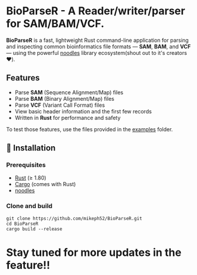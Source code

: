 # BioParseR - A Reader/writer/parser for SAM/BAM/VCF.

**BioParseR** is a fast, lightweight Rust command-line application for parsing and inspecting common bioinformatics file formats — **SAM**, **BAM**, and **VCF** — using the powerful [noodles](https://crates.io/crates/noodles) library ecosystem(shout out to it's creators❤️).

## Features
- Parse **SAM** (Sequence Alignment/Map) files  
- Parse **BAM** (Binary Alignment/Map) files  
- Parse **VCF** (Variant Call Format) files  
- View basic header information and the first few records  
- Written in **Rust** for performance and safety  

To test those features, use the files provided in the [examples](/examples/) folder. 

## 🦀 Installation

### Prerequisites
- [Rust](https://www.rust-lang.org/tools/install) (≥ 1.80)
- [Cargo](https://doc.rust-lang.org/cargo/guide/index.html) (comes with Rust)
- [noodles](https://github.com/zaeleus/noodles)

### Clone and build
```
git clone https://github.com/mikeph52/BioParseR.git
cd BioParseR
cargo build --release
```

# Stay tuned for more updates in the feature!!

